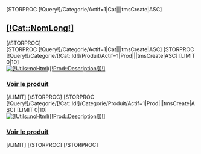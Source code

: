 <div class="row">
	<div class="ListeCategorie">
		[STORPROC [!Query!]/Categorie/Actif=1|Cat|||tmsCreate|ASC]
			<div class="col-md-3">
				<a href="/[!Cat::getUrl()!]" title="[!Cat::NomLong!]">
					<span class="Cat" style="background-image:url('/[!Cat::Image!]');"></span>
					<div class="TitreCategorie">
						<h2>[!Cat::NomLong!]</h2>
					</div>
				</a>
			</div>
		[/STORPROC]
	</div>
</div>
<div class="separator"></div>
<div class="row CentrageProduit">
	[STORPROC [!Query!]/Categorie/Actif=1|Cat|||tmsCreate|ASC]
		[STORPROC [!Query!]/Categorie/[!Cat::Id!]/Produit/Actif=1|Prod|||tmsCreate|ASC]
			[LIMIT 0|10]
				<div class="col-md-2">
					<a href="/[!Cat::getUrl()!]/Produit/[!Prod::Url!]" title="" style="position:relative;top:0" >
						<span class="Produit"></span>
						<img src="/[!Prod::Image!].mini.180x187.jpg" alt="[!Utils::noHtml([!Prod::Description!])!]" />
						<h3>Voir le produit</h3>
					</a>
				</div>
			[/LIMIT]
		[/STORPROC]
		[STORPROC [!Query!]/Categorie/[!Cat::Id!]/Categorie/Produit/Actif=1|Prod|||tmsCreate|ASC]
			[LIMIT 0|10]
				<div class="col-md-2">
					<a href="/[!Cat::getUrl()!]/Produit/[!Prod::Url!]" title="" style="position:relative;top:0" >
						<span class="Produit"></span>
						<img src="/[!Prod::Image!].mini.180x187.jpg" alt="[!Utils::noHtml([!Prod::Description!])!]" />
						<h3>Voir le produit</h3>
					</a>
				</div>
			[/LIMIT]
		[/STORPROC]
	[/STORPROC]
</div>

